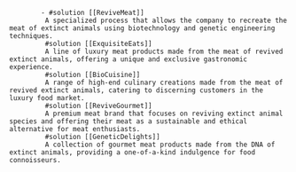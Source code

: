 			- #solution [[ReviveMeat]]
			 A specialized process that allows the company to recreate the meat of extinct animals using biotechnology and genetic engineering techniques.
			 #solution [[ExquisiteEats]]
			 A line of luxury meat products made from the meat of revived extinct animals, offering a unique and exclusive gastronomic experience.
			 #solution [[BioCuisine]]
			 A range of high-end culinary creations made from the meat of revived extinct animals, catering to discerning customers in the luxury food market.
			 #solution [[ReviveGourmet]]
			 A premium meat brand that focuses on reviving extinct animal species and offering their meat as a sustainable and ethical alternative for meat enthusiasts.
			 #solution [[GeneticDelights]]
			 A collection of gourmet meat products made from the DNA of extinct animals, providing a one-of-a-kind indulgence for food connoisseurs.


